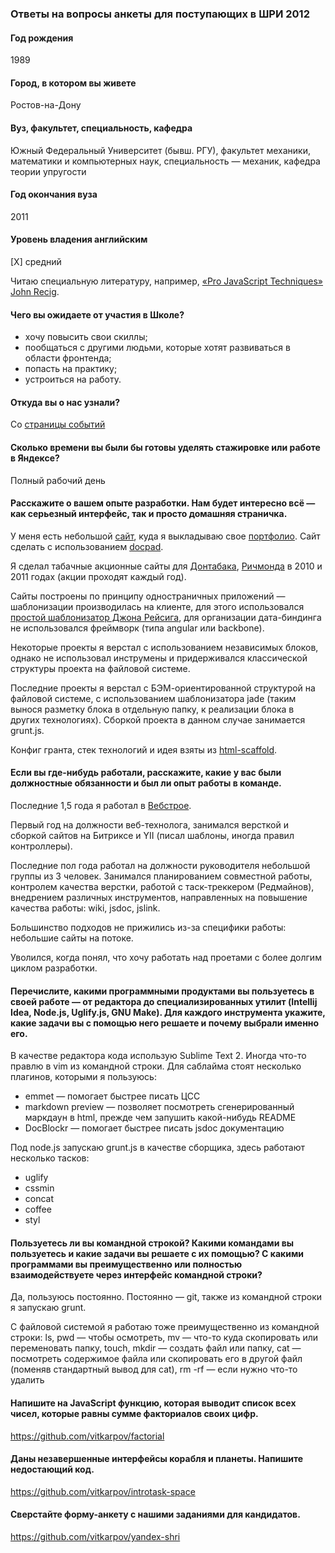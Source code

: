 ### Ответы на вопросы анкеты для поступающих в ШРИ 2012

#### Год рождения

1989

#### Город, в котором вы живете

Ростов-на-Дону

#### Вуз, факультет, специальность, кафедра

Южный Федеральный Университет (бывш. РГУ), факультет механики, математики и компьютерных наук, специальность — механик, кафедра теории упругости

#### Год окончания вуза

2011

#### Уровень владения английским

[X] средний

Читаю специальную литературу, например, [«Pro JavaScript Techniques» John Recig](http://www.ozon.ru/context/detail/id/4608155/).

#### Чего вы ожидаете от участия в Школе?

* хочу повысить свои скиллы; 
* пообщаться с другими людьми, которые хотят развиваться в области фронтенда;
* попасть на практику;
* устроиться на работу.

#### Откуда вы о нас узнали?

Со [страницы событий](http://events.yandex.ru)

#### Сколько времени вы были бы готовы уделять стажировке или работе в Яндексе?

Полный рабочий день

#### Расскажите о вашем опыте разработки. Нам будет интересно всё — как серьезный интерфейс, так и просто домашняя страничка.

У меня есть небольшой [сайт](http://vitkarpov.github.io), куда я выкладываю свое [портфолио](http://vitkarpov.github.io/projects.html). Сайт сделать с использованием [docpad](https://github.com/bevry/docpad).

Я сделал табачные акционные сайты для [Донтабака](http://www.action.dontabak.ru/), [Ричмонда](http://www.richmond-tobacco.com/) в 2010 и 2011 годах (акции проходят каждый год). 

Сайты построены по принципу одностраничных приложений — шаблонизации производилась на клиенте, для этого использовался [простой шаблонизатор Джона Рейсига](http://ejohn.org/blog/javascript-micro-templating/), для организации дата-биндинга не использовался фреймворк (типа angular или backbone).

Некоторые проекты я верстал с использованием независимых блоков, однако не использовал инструмены и придерживался классической структуры проекта на файловой системе. 

Последние проекты я верстал с БЭМ-ориентированной структурой на файловой системе, с использованием шаблонизатора jade (таким вынося разметку блока в отдельную папку, к реализации блока в других технологиях).
Сборкой проекта в данном случае занимается grunt.js.

Конфиг гранта, стек технологий и идея взяты из [html-scaffold](https://github.com/vitkarpov/html-scaffold).

#### Если вы где-нибудь работали, расскажите, какие у вас были должностные обязанности и был ли опыт работы в команде.

Последние 1,5 года я работал в [Вебстрое](http://webstroy.ru/portfolio/sites/all/).

Первый год на должности веб-технолога, занимался версткой и сборкой сайтов на Битриксе и YII (писал шаблоны, иногда правил контроллеры). 

Последние пол года работал на должности руководителя небольшой группы из 3 человек. Занимался планированием совместной работы, контролем качества верстки, работой с таск-треккером (Редмайнов), внедрением различных инструментов, направленных на повышение качества работы: wiki, jsdoc, jslink.

Большинство подходов не прижились из-за специфики работы: небольшие сайты на потоке.

Уволился, когда понял, что хочу работать над проетами с более долгим циклом разработки.

#### 	Перечислите, какими программными продуктами вы пользуетесь в своей работе — от редактора до специализированных утилит (Intellij Idea, Node.js, Uglify.js, GNU Make). Для каждого инструмента укажите, какие задачи вы с помощью него решаете и почему выбрали именно его.

В качестве редактора кода использую Sublime Text 2. Иногда что-то правлю в vim из командной строки. Для саблайма стоят несколько плагинов, которыми я пользуюсь:

* emmet — помогает быстрее писать ЦСС
* markdown preview — позволяет посмотреть сгенерированный маркдаун в html, прежде чем запушить какой-нибудь README
* DocBlockr — помогает быстрее писать jsdoc документацию


Под node.js запускаю grunt.js в качестве сборщика, здесь работают несколько тасков:

* uglify
* cssmin
* concat
* coffee
* styl

#### Пользуетесь ли вы командной строкой? Какими командами вы пользуетесь и какие задачи вы решаете с их помощью? С какими программами вы преимущественно или полностью взаимодействуете через интерфейс командной строки?

Да, пользуюсь постоянно. Постоянно — git, также из командной строки я запускаю grunt.

С файловой системой я работаю тоже преимущественно из командной строки: ls, pwd — чтобы осмотреть, mv — что-то куда скопировать или переменовать папку, touch, mkdir — создать файл или папку, cat — посмотреть содержимое файла или скопировать его в другой файл (поменяв стандартный вывод для cat), rm -rf — если нужно что-то удалить

#### Напишите на JavaScript функцию, которая выводит список всех чисел, которые равны сумме факториалов своих цифр.

https://github.com/vitkarpov/factorial


#### Даны незавершенные интерфейсы корабля и планеты. Напишите недостающий код.

https://github.com/vitkarpov/introtask-space

#### Сверстайте форму-анкету с нашими заданиями для кандидатов.

https://github.com/vitkarpov/yandex-shri
